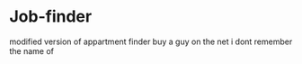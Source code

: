 # Job-finder
modified version of appartment finder buy a guy on the net i dont remember the name of

